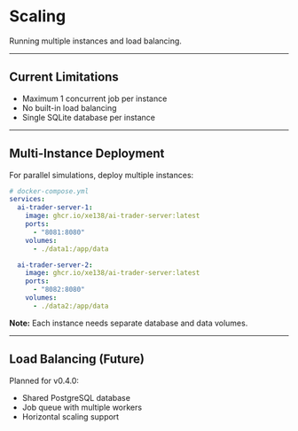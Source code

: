 # Scaling

Running multiple instances and load balancing.

---

## Current Limitations

- Maximum 1 concurrent job per instance
- No built-in load balancing
- Single SQLite database per instance

---

## Multi-Instance Deployment

For parallel simulations, deploy multiple instances:

```yaml
# docker-compose.yml
services:
  ai-trader-server-1:
    image: ghcr.io/xe138/ai-trader-server:latest
    ports:
      - "8081:8080"
    volumes:
      - ./data1:/app/data

  ai-trader-server-2:
    image: ghcr.io/xe138/ai-trader-server:latest
    ports:
      - "8082:8080"
    volumes:
      - ./data2:/app/data
```

**Note:** Each instance needs separate database and data volumes.

---

## Load Balancing (Future)

Planned for v0.4.0:
- Shared PostgreSQL database
- Job queue with multiple workers
- Horizontal scaling support
